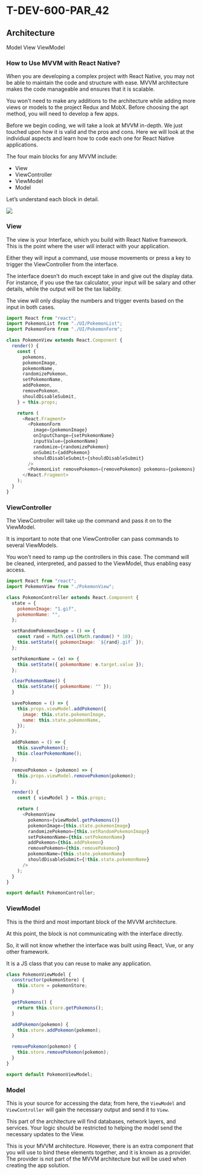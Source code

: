 # T-DEV-600-PAR_42

## Architecture

Model View ViewModel

### How to Use MVVM with React Native?

When you are developing a complex project with React Native, you may not be able to maintain the code and structure with ease. MVVM architecture makes the code manageable and ensures that it is scalable.

You won't need to make any additions to the architecture while adding more views or models to the project Redux and MobX. Before choosing the apt method, you will need to develop a few apps.

Before we begin coding, we will take a look at MVVM in-depth. We just touched upon how it is valid and the pros and cons. Here we will look at the individual aspects and learn how to code each one for React Native applications.

The four main blocks for any MVVM include:

- View
- ViewController
- ViewModel
- Model

Let’s understand each block in detail.

<img src="https://www.expertappdevs.com/sitebucket/images/mvvm-components.jpg" />

### View

The view is your Interface, which you build with React Native framework. This is the point where the user will interact with your application.

Either they will input a command, use mouse movements or press a key to trigger the ViewController from the interface.

The interface doesn’t do much except take in and give out the display data. For instance, if you use the tax calculator, your input will be salary and other details, while the output will be the tax liability.

The view will only display the numbers and trigger events based on the input in both cases.

```js
import React from "react";
import PokemonList from "./UI/PokemonList";
import PokemonForm from "./UI/PokemonForm";

class PokemonView extends React.Component {
  render() {
    const {
      pokemons,
      pokemonImage,
      pokemonName,
      randomizePokemon,
      setPokemonName,
      addPokemon,
      removePokemon,
      shouldDisableSubmit,
    } = this.props;

    return (
      <React.Fragment>
        <PokemonForm
          image={pokemonImage}
          onInputChange={setPokemonName}
          inputValue={pokemonName}
          randomize={randomizePokemon}
          onSubmit={addPokemon}
          shouldDisableSubmit={shouldDisableSubmit}
        />
        <PokemonList removePokemon={removePokemon} pokemons={pokemons} />
      </React.Fragment>
    );
  }
}
```

### ViewController

The ViewController will take up the command and pass it on to the ViewModel.

It is important to note that one ViewController can pass commands to several ViewModels.

You won't need to ramp up the controllers in this case. The command will be cleaned, interpreted, and passed to the ViewModel, thus enabling easy access.

```js
import React from "react";
import PokemonView from "./PokemonView";

class PokemonController extends React.Component {
  state = {
    pokemonImage: "1.gif",
    pokemonName: "",
  };

  setRandomPokemonImage = () => {
    const rand = Math.ceil(Math.random() * 10);
    this.setState({ pokemonImage: `${rand}.gif` });
  };

  setPokemonName = (e) => {
    this.setState({ pokemonName: e.target.value });
  };

  clearPokemonName() {
    this.setState({ pokemonName: "" });
  }

  savePokemon = () => {
    this.props.viewModel.addPokemon({
      image: this.state.pokemonImage,
      name: this.state.pokemonName,
    });
  };

  addPokemon = () => {
    this.savePokemon();
    this.clearPokemonName();
  };

  removePokemon = (pokemon) => {
    this.props.viewModel.removePokemon(pokemon);
  };

  render() {
    const { viewModel } = this.props;

    return (
      <PokemonView
        pokemons={viewModel.getPokemons()}
        pokemonImage={this.state.pokemonImage}
        randomizePokemon={this.setRandomPokemonImage}
        setPokemonName={this.setPokemonName}
        addPokemon={this.addPokemon}
        removePokemon={this.removePokemon}
        pokemonName={this.state.pokemonName}
        shouldDisableSubmit={!this.state.pokemonName}
      />
    );
  }
}

export default PokemonController;
```

### ViewModel

This is the third and most important block of the MVVM architecture.

At this point, the block is not communicating with the interface directly.

So, it will not know whether the interface was built using React, Vue, or any other framework.

It is a JS class that you can reuse to make any application.

```js
class PokemonViewModel {
  constructor(pokemonStore) {
    this.store = pokemonStore;
  }

  getPokemons() {
    return this.store.getPokemons();
  }

  addPokemon(pokemon) {
    this.store.addPokemon(pokemon);
  }

  removePokemon(pokemon) {
    this.store.removePokemon(pokemon);
  }
}

export default PokemonViewModel;
```

### Model

This is your source for accessing the data; from here, the `ViewModel` and `ViewController` will gain the necessary output and send it to `View`.

This part of the architecture will find databases, network layers, and services. Your logic should be restricted to helping the model send the necessary updates to the View.

This is your MVVM architecture. However, there is an extra component that you will use to bind these elements together, and it is known as a provider. The provider is not part of the MVVM architecture but will be used when creating the app solution.
